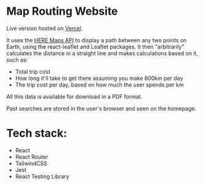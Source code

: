 # Map Routing Website

Live version hosted on [Vercel](https://maps-api-three.vercel.app/).

It uses the [HERE Maps API](https://developer.here.com/products/geocoding-and-search) to display a path between any two points on Earth, using the react-leaflet and Leaflet packages.
It then "arbitrarily" calculates the distance in a straight line and makes calculations based on it, such as:

- Total trip cost
- How long it'll take to get there assuming you make 800km per day
- The trip cost per day, based on how much the user spends per km

All this data is available for download in a PDF format.

Past searches are stored in the user's browser and seen on the homepage.

# Tech stack:

- React
- React Router
- TailwindCSS
- Jest
- React Testing Library
